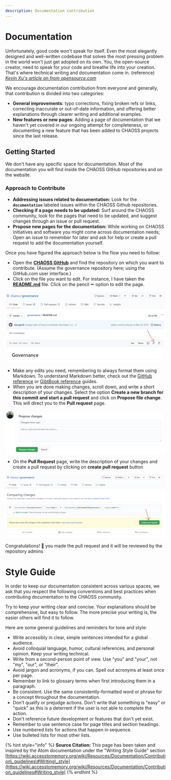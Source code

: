 ```yaml
---
description: Documentation contribution
---
```


# Documentation

Unfortunately, good code won't speak for itself. Even the most elegantly designed and well-written codebase that solves the most pressing problem in the world won't just get adopted on its own. You, the open-source creator, need to speak for your code and breathe life into your creation. That's where technical writing and documentation come in. (reference) [_Kevin Xu's article on from opensource.com_](https://opensource.com/article/20/3/documentation)

We encourage documentation contribution from everyone and generally, that contribution is divided into two categories:

* **General improvements**: typo corrections, fixing broken refs or links, correcting inaccurate or out-of-date information, and offering better explanations through clearer writing and additional examples.
* **New features or new pages**: Adding a page of documentation that we haven't yet covered in our ongoing attempt for completeness, or documenting a new feature that has been added to CHAOSS projects since the last release.

## Getting Started

We don't have any specific space for documentation. Most of the documentation you will find inside the CHAOSS GitHub repositories and on the website.

### Approach to Contribute

* **Addressing issues related to documentation:** Look for the **`documentation`** labeled issues within the CHAOSS Github repositories.
* **Checking if a page needs to be updated:** Surf around the CHAOSS community, look for the pages that need to be updated, and suggest changes through an issue or pull request.
* **Propose new pages for the documentation:** While working on CHAOSS  initiatives and software you might come across documentation needs; Open an issue to remember for later and ask for help or create a pull request to add the documentation yourself.

Once you have figured the approach below is the flow you need to follow:

* Open the [**CHAOSS GitHub**](https://github.com/chaoss) and find the repository on which you want to contribute. \(Assume the governance repository here; using the GitHub.com user interface.\)
* Click on the file you want to edit. For instance, I have taken the [**README.md**](https://github.com/chaoss/governance/blob/master/README.md) file. Click on the pencil ✏ option to edit the page.

![](../../assets/2%20%281%29.png)

* Make any edits you need, remembering to always format them using Markdown. To understand Markdown better, check out the [GitHub reference](https://docs.github.com/en/free-pro-team@latest/github/writing-on-github/basic-writing-and-formatting-syntax) or [GibtBook reference](https://docs.gitbook.com/content-editing/markdown) guides.
* When you are done making changes, scroll down, and write a short description of your changes. Select the option **Create a new branch for this commit and start a pull request** and click on **Propose file change**. This will direct you to the **Pull request** page.

![](../../assets/22.png)

* On the **Pull Request** page, write the description of your changes and create a pull request by clicking on **create pull request** button

![](../../assets/222.png)

Congratulations! 🎉 you made the pull request and it will be reviewed by the repository admins


# Style Guide

In order to keep our documentation consistent across various spaces, we ask that you respect the following conventions and best practices when contributing documentation to the CHAOSS community.

Try to keep your writing clear and concise. Your explanations should be comprehensive, but easy to follow. The more precise your writing is, the easier others will find it to follow. 

Here are some general guidelines and reminders for tone and style:

* Write accessibly in clear, simple sentences intended for a global audience.
* Avoid colloquial language, humor, cultural references, and personal opinion. Keep your writing technical.
* Write from a second-person point of view. Use "you" and "your", not "my", "our", or "their".
* Avoid jargon and acronyms, if you can. Spell out acronyms at least once per page.
* Remember to link to glossary terms when first introducing them in a paragraph.
* Be consistent. Use the same consistently-formatted word or phrase for a concept throughout the documentation.
* Don't qualify or prejudge actions. Don't write that something is "easy" or "quick" as this is a deterrent if the user is not able to complete the action.
* Don't reference future development or features that don't yet exist.
* Remember to use sentence case for page titles and section headings.
* Use numbered lists for actions that happen in sequence.
* Use bulleted lists for most other lists.

{% hint style="info" %}
**Source Citation:** This page has been taken and inspired by the Atom documentation under the "Writing Style Guide" section [https://wiki.accesstomemory.org/wiki/Resources/Documentation/Contribution\_guidelines\#Writing\_style](https://wiki.accesstomemory.org/wiki/Resources/Documentation/Contribution_guidelines#Writing_style)
{% endhint %}

